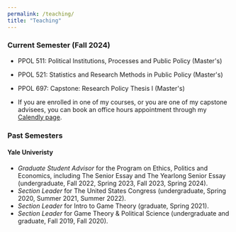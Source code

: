 ```yaml
---
permalink: /teaching/
title: "Teaching"
---
```


### Current Semester (Fall 2024)
* PPOL 511: Political Institutions, Processes and Public Policy (Master's)
* PPOL 521: Statistics and Research Methods in Public Policy (Master's)
* PPOL 697: Capstone:  Research Policy Thesis I (Master's)

* If you are enrolled in one of my courses, or you are one of my capstone advisees, you can book an office hours appointment through my [Calendly page](https://calendly.com/cschumo-ju).

### Past Semesters
#### Yale Univeristy
* _Graduate Student Advisor_ for the Program on Ethics, Politics and Economics, including The Senior Essay and The Yearlong Senior Essay (undergraduate, Fall 2022, Spring 2023, Fall 2023, Spring 2024).
* _Section Leader_ for The United States Congress (undergraduate, Spring 2020, Summer 2021, Summer 2022).
* _Section Leader_ for Intro to Game Theory (graduate, Spring 2021).
* _Section Leader_ for Game Theory & Political Science (undergraduate and graduate, Fall 2019, Fall 2020).

